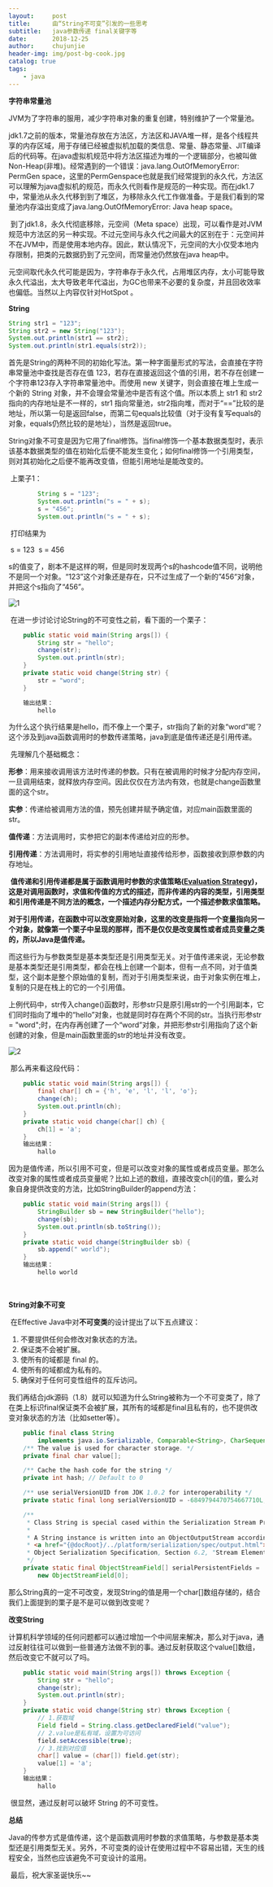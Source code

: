 ```yaml
---
layout:     post
title:      由“String不可变”引发的一些思考
subtitle:   java参数传递 final关键字等
date:       2018-12-25
author:     chujunjie
header-img: img/post-bg-cook.jpg
catalog: true
tags:
    - java
---
```






**字符串常量池**

​	JVM为了字符串的服用，减少字符串对象的重复创建，特别维护了一个常量池。

​	jdk1.7之前的版本，常量池存放在方法区，方法区和JAVA堆一样，是各个线程共享的内存区域，用于存储已经被虚拟机加载的类信息、常量、静态常量、JIT编译后的代码等。在java虚拟机规范中将方法区描述为堆的一个逻辑部分，也被叫做Non-Heap(非堆)。经常遇到的一个错误：java.lang.OutOfMemoryError: PermGen space，这里的PermGenspace也就是我们经常提到的永久代，方法区可以理解为java虚拟机的规范，而永久代则看作是规范的一种实现。而在jdk1.7中，常量池从永久代移到到了堆区，为移除永久代工作做准备。于是我们看到的常量池内存溢出变成了java.lang.OutOfMemoryError: Java heap space。

​	到了jdk1.8，永久代彻底移除，元空间（Meta space）出现，可以看作是对JVM规范中方法区的另一种实现。不过元空间与永久代之间最大的区别在于：元空间并不在JVM中，而是使用本地内存。因此，默认情况下，元空间的大小仅受本地内存限制，把类的元数据扔到了元空间，而常量池仍然放在java heap中。

​	元空间取代永久代可能是因为，字符串存于永久代，占用堆区内存，太小可能导致永久代溢出，太大导致老年代溢出，为GC也带来不必要的复杂度，并且回收效率也偏低。当然以上内容仅针对HotSpot 。



**String**

```java
String str1 = "123";
String str2 = new String("123");
System.out.println(str1 == str2);
System.out.println(str1.equals(str2));
```

​	首先是String的两种不同的初始化写法。第一种字面量形式的写法，会直接在字符串常量池中查找是否存在值 123，若存在直接返回这个值的引用，若不存在创建一个字符串123存入字符串常量池中。而使用 new 关键字，则会直接在堆上生成一个新的 String 对象，并不会理会常量池中是否有这个值。所以本质上 str1 和 str2 指向的内存地址是不一样的，str1 指向常量池，str2指向堆，而对于“==”比较的是地址，所以第一句是返回false，而第二句equals比较值（对于没有复写equals的对象，equals仍然比较的是地址），当然是返回true。



​	String对象不可变是因为它用了final修饰。当final修饰一个基本数据类型时，表示该基本数据类型的值在初始化后便不能发生变化；如何final修饰一个引用类型，则对其初始化之后便不能再改变值，但能引用地址是能改变的。

​	上栗子1：

```java
        String s = "123";
        System.out.println("s = " + s);
        s = "456";
        System.out.println("s = " + s);
```

​	打印结果为 

​		s = 123
​		s = 456	

​	s的值变了，剧本不是这样的啊，但是同时发现两个s的hashcode值不同，说明他不是同一个对象。“123”这个对象还是存在，只不过生成了一个新的”456“对象，并把这个s指向了“456”。

![1](https://raw.githubusercontent.com/chujunjie/chujunjie.github.io/master/img/post_img/2018-12-25/1.png)

​	在进一步讨论讨论String的不可变性之前，看下面的一个栗子：

~~~java
    public static void main(String args[]) {
        String str = "hello";
        change(str);
        System.out.println(str);      
    }
    private static void change(String str) {
        str = "word";
    }

    输出结果：
        hello
~~~

​	为什么这个执行结果是hello，而不像上一个栗子，str指向了新的对象“word”呢？这个涉及到java函数调用时的参数传递策略，java到底是值传递还是引用传递。

​	先理解几个基础概念：

​	**形参**：用来接收调用该方法时传递的参数。只有在被调用的时候才分配内存空间，一旦调用结束，就释放内存空间。因此仅仅在方法内有效，也就是change函数里面的这个str。

​	**实参**：传递给被调用方法的值，预先创建并赋予确定值，对应main函数里面的str。

​	**值传递**：方法调用时，实参把它的副本传递给对应的形参。

​	**引用传递**：方法调用时，将实参的引用地址直接传给形参，函数接收到原参数的内存地址。

​	**值传递和引用传递都是属于函数调用时参数的求值策略([Evaluation Strategy](https://link.zhihu.com/?target=http%3A//en.wikipedia.org/wiki/Evaluation_strategy))，这是对调用函数时，求值和传值的方式的描述，而非传递的内容的类型，引用类型和引用传递是不同方法的概念，一个描述内存分配方式，一个描述参数求值策略。**

​	**对于引用传递，在函数中可以改变原始对象，这里的改变是指将一个变量指向另一个对象，就像第一个栗子中呈现的那样，而不是仅仅是改变属性或者成员变量之类的，所以Java是值传递。**

​	而这些行为与参数类型是基本类型还是引用类型无关。对于值传递来说，无论参数是基本类型还是引用类型，都会在栈上创建一个副本，但有一点不同，对于值类型，这个副本是整个原始值的复制，而对于引用类型来说，由于对象实例在堆上，复制的只是在栈上的它的一个引用值。

​	上例代码中，str传入change()函数时，形参str只是原引用str的一个引用副本，它们同时指向了堆中的“hello”对象，也就是同时存在两个不同的str。当执行形参str = "word";时，在内存再创建了一个“word”对象，并把形参str引用指向了这个新创建的对象，但是main函数里面的str的地址并没有改变。

![2](https://raw.githubusercontent.com/chujunjie/chujunjie.github.io/master/img/post_img/2018-12-25/2.png)

​	那么再来看这段代码：

~~~java
    public static void main(String args[]) {
        final char[] ch = {'h', 'e', 'l', 'l', 'o'};
        change(ch);
        System.out.println(ch);
    }
    private static void change(char[] ch) {
        ch[1] = 'a';
    }
	输出结果：
		hallo
~~~

​	因为是值传递，所以引用不可变，但是可以改变对象的属性或者成员变量。那怎么改变对象的属性或者成员变量呢？比如上述的数组，直接改变ch[i]的值，要么对象自身提供改变的方法，比如StringBuilder的append方法：

```java
    public static void main(String args[]) {
        StringBuilder sb = new StringBuilder("hello");
        change(sb);
        System.out.println(sb.toString());
    }
    private static void change(StringBuilder sb) {
        sb.append(" world");
    }
    输出结果：
        hello world
```

​	

**String对象不可变**

​	在Effective Java中对**不可变类**的设计提出了以下五点建议：

1. 不要提供任何会修改对象状态的方法。
2. 保证类不会被扩展。
3. 使所有的域都是 final 的。
4. 使所有的域都成为私有的。
5. 确保对于任何可变性组件的互斥访问。

​	我们再结合jdk源码（1.8）就可以知道为什么String被称为一个不可变类了，除了在类上标识final保证类不会被扩展，其所有的域都是final且私有的，也不提供改变对象状态的方法（比如setter等）。

```java
    public final class String
        implements java.io.Serializable, Comparable<String>, CharSequence {
    /** The value is used for character storage. */
    private final char value[];

    /** Cache the hash code for the string */
    private int hash; // Default to 0

    /** use serialVersionUID from JDK 1.0.2 for interoperability */
    private static final long serialVersionUID = -6849794470754667710L;

    /**
     * Class String is special cased within the Serialization Stream Protocol.
     *
     * A String instance is written into an ObjectOutputStream according to
     * <a href="{@docRoot}/../platform/serialization/spec/output.html">
     * Object Serialization Specification, Section 6.2, "Stream Elements"</a>
     */
    private static final ObjectStreamField[] serialPersistentFields =
        new ObjectStreamField[0];
```

​	那么String真的一定不可改变，发现String的值是用一个char[]数组存储的，结合我们上面提到的栗子是不是可以做到改变呢？

**改变String**

​	计算机科学领域的任何问题都可以通过增加一个中间层来解决，那么对于java，通过反射往往可以做到一些普通方法做不到的事。通过反射获取这个value[]数组，然后改变它不就可以了吗。

```java
    public static void main(String args[]) throws Exception {
        String str = "hello";
        change(str);
        System.out.println(str);
    }
    private static void change(String str) throws Exception {
        // 1.获取域
        Field field = String.class.getDeclaredField("value");
        // 2.value是私有域，设置为可访问
        field.setAccessible(true);
        // 3.找到对应值
        char[] value = (char[]) field.get(str);
        value[1] = 'a';
    }
	输出结果：
		hallo
```

​	很显然，通过反射可以破坏 String 的不可变性。



**总结**

​	Java的传参方式是值传递，这个是函数调用时参数的求值策略，与参数是基本类型还是引用类型无关。另外，不可变类的设计在使用过程中不容易出错，天生的线程安全，当然也应该避免不可变设计的滥用。	

​	最后，祝大家圣诞快乐~~
